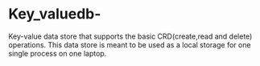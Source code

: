 # Key_valuedb-
Key-value data store that supports the basic CRD(create,read and delete) operations. This data store is meant to be used as a local storage for one single process on one laptop.
